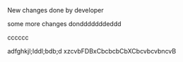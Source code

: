 New changes done by developer

some more changes dondddddddeddd


cccccc

adfghkjl;lddl;bdb;d
xzcvbFDBxCbcbcbCbXCbcvbcvbncvB
